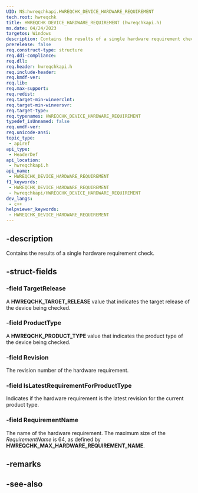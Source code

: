 ```yaml
---
UID: NS:hwreqchkapi.HWREQCHK_DEVICE_HARDWARE_REQUIREMENT
tech.root: hwreqchk
title: HWREQCHK_DEVICE_HARDWARE_REQUIREMENT (hwreqchkapi.h)
ms.date: 04/24/2023
targetos: Windows
description: Contains the results of a single hardware requirement check.
prerelease: false
req.construct-type: structure
req.ddi-compliance: 
req.dll: 
req.header: hwreqchkapi.h
req.include-header: 
req.kmdf-ver: 
req.lib: 
req.max-support: 
req.redist: 
req.target-min-winverclnt: 
req.target-min-winversvr: 
req.target-type: 
req.typenames: HWREQCHK_DEVICE_HARDWARE_REQUIREMENT
typedef_isUnnamed: false
req.umdf-ver: 
req.unicode-ansi: 
topic_type:
 - apiref
api_type:
 - HeaderDef
api_location:
 - hwreqchkapi.h
api_name:
 - HWREQCHK_DEVICE_HARDWARE_REQUIREMENT
f1_keywords:
 - HWREQCHK_DEVICE_HARDWARE_REQUIREMENT
 - hwreqchkapi/HWREQCHK_DEVICE_HARDWARE_REQUIREMENT
dev_langs:
 - c++
helpviewer_keywords:
 - HWREQCHK_DEVICE_HARDWARE_REQUIREMENT
---
```


## -description

Contains the results of a single hardware requirement check.

## -struct-fields

### -field TargetRelease

A **HWREQCHK_TARGET_RELEASE** value that indicates the target release of the device being checked.

### -field ProductType

A **HWREQCHK_PRODUCT_TYPE** value that indicates the product type of the device being checked.

### -field Revision

The revision number of the hardware requirement.

### -field IsLatestRequirementForProductType

Indicates if the hardware requirement is the latest revision for the current product type.

### -field RequirementName

The name of the hardware requirement. The maximum size of the *RequirementName* is 64, as defined by **HWREQCHK_MAX_HARDWARE_REQUIREMENT_NAME**.

## -remarks

## -see-also
